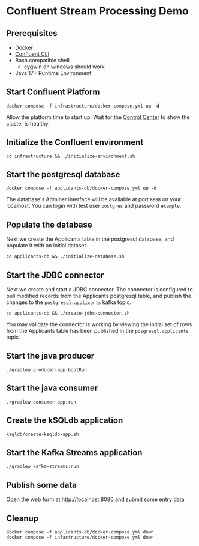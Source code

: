 # Confluent Stream Processing Demo

## Prerequisites
- [Docker](https://docs.docker.com/get-docker/)
- [Confluent CLI](https://docs.confluent.io/confluent-cli/current/overview.html)
- Bash compatible shell 
  - cygwin on windows should work
- Java 17+ Runtime Environment

## Start Confluent Platform

```
docker compose -f infrastructure/docker-compose.yml up -d
```
Allow the platform time to start up.  Wait for the [Control Center](http://localhost:9021) to show the cluster is healthy.

## Initialize the Confluent environment


```
cd infrastructure && ./initialize-environment.sh
```

## Start the postgresql database

```
docker compose -f applicants-db/docker-compose.yml up -d 
```
The database's Adminer interface will be available at port `8888` on your localhost.  You can login with test user `postgres` and password `example`.

## Populate the database
Next we create the Applicants table in the postgresql database, and populate it with an initial dataset.

```
cd applicants-db && ./initialize-database.sh
```

## Start the JDBC connector
Next we create and start a JDBC connector.  The connector is configured to pull modified records from the Applicants postgresql table, and publish the changes to the `postgresql.applicants` kafka topic.

```
cd applicants-db && ./create-jdbc-connector.sh
```
You may validate the connector is working by viewing the initial set of rows from the Applicants table has been published in the `posgresql.applicants` topic.

## Start the java producer

```
./gradlew producer-app:bootRun
```

## Start the java consumer

```
./gradlew consumer-app:run
```

## Create the kSQLdb application

```
ksqldb/create-ksqldb-app.sh
```

## Start the Kafka Streams application

```
./gradlew kafka-streams:run
```

## Publish some data

Open the web form at http://localhost:8080 and submit some entry data

## Cleanup

```
docker compose -f applicants-db/docker-compose.yml down
docker compose -f infastructure/docker-compose.yml down
```